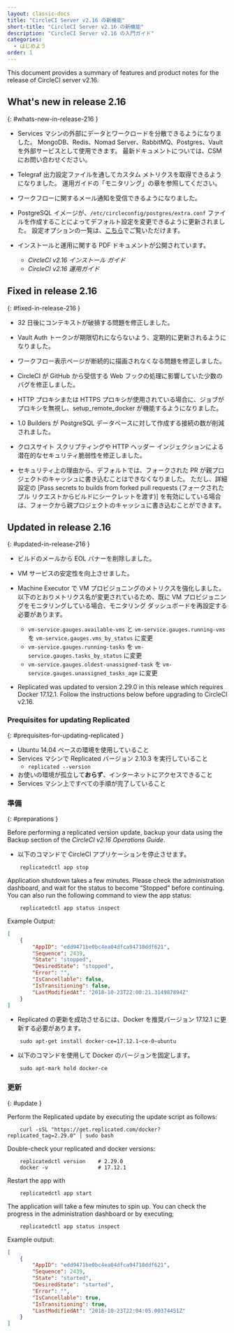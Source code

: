 ```yaml
---
layout: classic-docs
title: "CircleCI Server v2.16 の新機能"
short-title: "CircleCI Server v2.16 の新機能"
description: "CircleCI Server v2.16 の入門ガイド"
categories:
  - はじめよう
order: 1
---
```


This document provides a summary of features and product notes for the release of CircleCI server v2.16.

## What's new in release 2.16
{: #whats-new-in-release-216 }

- Services マシンの外部にデータとワークロードを分散できるようになりました。 MongoDB、Redis、Nomad Server、RabbitMQ、Postgres、Vault を外部サービスとして使用できます。 最新ドキュメントについては、CSM にお問い合わせください。

- Telegraf 出力設定ファイルを通してカスタム メトリクスを取得できるようになりました。 運用ガイドの「モニタリング」の章を参照してください。

- ワークフローに関するメール通知を受信できるようになりました。

- PostgreSQL イメージが、`/etc/circleconfig/postgres/extra.conf` ファイルを作成することによってデフォルト設定を変更できるように更新されました。 設定オプションの一覧は、[こちら](https://github.com/circleci/postgres-docker/blob/da250f226be17afdde923c08f2af6fe63ceec99e/postgresql.conf)でご覧いただけます。

- インストールと運用に関する PDF ドキュメントが公開されています。
   - *CircleCI v2.16 インストール ガイド*
   - *CircleCI v2.16 運用ガイド*

## Fixed in release 2.16
{: #fixed-in-release-216 }

- 32 日後にコンテキストが破損する問題を修正しました。

- Vault Auth トークンが期限切れにならないよう、定期的に更新されるようになりました。

- ワークフロー表示ページが断続的に描画されなくなる問題を修正しました。

- CircleCI が GitHub から受信する Web フックの処理に影響していた少数のバグを修正しました。

- HTTP プロキシまたは HTTPS プロキシが使用されている場合に、ジョブがプロキシを無視し、setup_remote_docker が機能するようになりました。

- 1.0 Builders が PostgreSQL データベースに対して作成する接続の数が削減されました。

- クロスサイト スクリプティングや HTTP ヘッダー インジェクションによる潜在的なセキュリティ脆弱性を修正しました。

- セキュリティ上の理由から、デフォルトでは、フォークされた PR が親プロジェクトのキャッシュに書き込むことはできなくなりました。 ただし、詳細設定の [Pass secrets to builds from forked pull requests (フォークされたプル リクエストからビルドにシークレットを渡す)] を有効にしている場合は、フォークから親プロジェクトのキャッシュに書き込むことができます。


## Updated in release 2.16
{: #updated-in-release-216 }

- ビルドのメールから EOL バナーを削除しました。

- VM サービスの安定性を向上させました。

- Machine Executor で VM プロビジョニングのメトリクスを強化しました。 以下のとおりメトリクス名が変更されているため、既に VM プロビジョニングをモニタリングしている場合、モニタリング ダッシュボードを再設定する必要があります。
    - `vm-service.gauges.available-vms` と `vm-service.gauges.running-vms` を `vm-service.gauges.vms_by_status` に変更
    - `vm-service.gauges.running-tasks` を `vm-service.gauges.tasks_by_status` に変更
    - `vm-service.gauges.oldest-unassigned-task` を `vm-service.gauges.unassigned_tasks_age` に変更

- Replicated was updated to version 2.29.0 in this release which requires Docker 17.12.1. Follow the instructions below before upgrading to CircleCI v2.16.

### Prequisites for updating Replicated
{: #prequisites-for-updating-replicated }

- Ubuntu 14.04 ベースの環境を使用していること
- Services マシンで Replicated バージョン 2.10.3 を実行していること
  - `replicated --version`
- お使いの環境が孤立して**おらず**、インターネットにアクセスできること
- Services マシン上ですべての手順が完了していること

### 準備
{: #preparations }

Before performing a replicated version update, backup your data using the Backup section of the *CircleCI v2.16 Operations Guide*.

- 以下のコマンドで CircleCI アプリケーションを停止させます。

```shell
    replicatedctl app stop
```

Application shutdown takes a few minutes. Please check the administration dashboard, and wait for the status to become “Stopped” before continuing. You can also run the following command to view the app status:

```shell
    replicatedctl app status inspect
```

Example Output:
```json
[
    {
        "AppID": "edd9471be0bc4ea04dfca94718ddf621",
        "Sequence": 2439,
        "State": "stopped",
        "DesiredState": "stopped",
        "Error": "",
        "IsCancellable": false,
        "IsTransitioning": false,
        "LastModifiedAt": "2018-10-23T22:00:21.314987894Z"
    }
]
```

- Replicated の更新を成功させるには、Docker を推奨バージョン 17.12.1 に更新する必要があります。

```shell
    sudo apt-get install docker-ce=17.12.1~ce-0~ubuntu
```

- 以下のコマンドを使用して Docker のバージョンを固定します。

```shell
    sudo apt-mark hold docker-ce
```

### 更新
{: #update }

Perform the Replicated update by executing the update script as follows:

```shell
    curl -sSL "https://get.replicated.com/docker?replicated_tag=2.29.0" | sudo bash
```

Double-check your replicated and docker versions:

```shell
    replicatedctl version    # 2.29.0
    docker -v                # 17.12.1
```

Restart the app with

```shell
    replicatedctl app start
```

The application will take a few minutes to spin up. You can check the progress in the administration dashboard or by executing;

```shell
    replicatedctl app status inspect
```

Example output:
```json
[
    {
        "AppID": "edd9471be0bc4ea04dfca94718ddf621",
        "Sequence": 2439,
        "State": "started",
        "DesiredState": "started",
        "Error": "",
        "IsCancellable": true,
        "IsTransitioning": true,
        "LastModifiedAt": "2018-10-23T22:04:05.00374451Z"
    }
]
```
